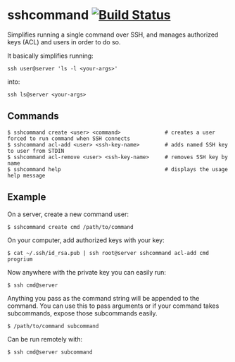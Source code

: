 # sshcommand [![Build Status](https://img.shields.io/circleci/project/progrium/sshcommand/master.svg?style=flat-square "Build Status")](https://circleci.com/gh/progrium/sshcommand/tree/master)

Simplifies running a single command over SSH, and manages authorized keys (ACL) and users in order to do so.

It basically simplifies running:

```
ssh user@server 'ls -l <your-args>'
```

into:

```
ssh ls@server <your-args>
```

## Commands

    $ sshcommand create <user> <command>              # creates a user forced to run command when SSH connects
    $ sshcommand acl-add <user> <ssh-key-name>        # adds named SSH key to user from STDIN
    $ sshcommand acl-remove <user> <ssh-key-name>     # removes SSH key by name
    $ sshcommand help                                 # displays the usage help message


## Example

On a server, create a new command user:

    $ sshcommand create cmd /path/to/command

On your computer, add authorized keys with your key:

    $ cat ~/.ssh/id_rsa.pub | ssh root@server sshcommand acl-add cmd progrium

Now anywhere with the private key you can easily run:

    $ ssh cmd@server

Anything you pass as the command string will be appended to the command. You can use this
to pass arguments or if your command takes subcommands, expose those subcommands easily.

    $ /path/to/command subcommand

Can be run remotely with:

    $ ssh cmd@server subcommand
